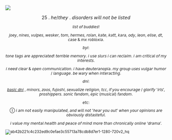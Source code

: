 ![](https://komarev.com/ghpvc/?username=leomanfred)

<sup><p align="center">25 . 𝘩𝘦/𝘵𝘩𝘦𝘺 . 𝘥𝘪𝘴𝘰𝘳𝘥𝘦𝘳𝘴 𝘸𝘪𝘭𝘭 𝘯𝘰𝘵 𝘣𝘦 𝘭𝘪𝘴𝘵𝘦𝘥</p><sup>
<p align="center">𝘭𝘪𝘴𝘵 𝘰𝘧 𝘣𝘶𝘥𝘥𝘪𝘦𝘴!</p><p align="center">𝘫𝘰𝘦𝘺, 𝘯𝘪𝘯𝘦𝘴, 𝘷𝘶𝘭𝘱𝘦𝘴, 𝘸𝘦𝘴𝘬𝘦𝘳, 𝘵𝘰𝘮, 𝘩𝘦𝘳𝘮𝘦𝘴,
𝘳𝘰𝘭𝘢𝘯, 𝘬𝘢𝘵𝘦, 𝘬𝘢𝘵𝘵, 𝘬𝘢𝘳𝘢, 𝘰𝘥𝘺, 𝘭𝘦𝘰𝘯, 𝘦𝘭𝘪𝘴𝘦, 𝘥𝘵, 𝘤𝘢𝘴𝘦 & 𝘮𝘹 𝘳𝘰𝘣𝘭𝘰𝘹𝘪𝘢.</p>
<p align="center">𝘣𝘺𝘪:</p> <p align="center">𝘵𝘰𝘯𝘦 𝘵𝘢𝘨𝘴 𝘢𝘳𝘦 𝘢𝘱𝘱𝘳𝘦𝘤𝘪𝘢𝘵𝘦𝘥! 𝘵𝘦𝘳𝘳𝘪𝘣𝘭𝘦 𝘮𝘦𝘮𝘰𝘳𝘺. 𝘪 𝘶𝘴𝘦 𝘴𝘭𝘶𝘳𝘴 𝘪 𝘤𝘢𝘯 𝘳𝘦𝘤𝘭𝘢𝘪𝘮. 𝘪 𝘢𝘮 𝘤𝘳𝘪𝘵𝘪𝘤𝘢𝘭 𝘰𝘧 𝘮𝘺 𝘪𝘯𝘵𝘦𝘳𝘦𝘴𝘵𝘴.</p> 
<p align="center">𝘪 𝘯𝘦𝘦𝘥 𝘤𝘭𝘦𝘢𝘳 & 𝘰𝘱𝘦𝘯 𝘤𝘰𝘮𝘮𝘶𝘯𝘪𝘤𝘢𝘵𝘪𝘰𝘯. 𝘪 𝘩𝘢𝘷𝘦 𝘥𝘦𝘶𝘵𝘦𝘳𝘢𝘯𝘰𝘱𝘪𝘢. 𝘮𝘺 𝘨𝘳𝘰𝘶𝘱 𝘶𝘴𝘦𝘴 𝘷𝘶𝘭𝘨𝘢𝘳 𝘩𝘶𝘮𝘰𝘳 / 𝘭𝘢𝘯𝘨𝘶𝘢𝘨𝘦. 𝘣𝘦 𝘸𝘢𝘳𝘺 𝘸𝘩𝘦𝘯 𝘪𝘯𝘵𝘦𝘳𝘢𝘤𝘵𝘪𝘯𝘨.</p>
<p align="center">𝘥𝘯𝘪:</p>
<p align="center"><a href="https://dni-criteria.carrd.co/)"> 𝘣𝘢𝘴𝘪𝘤 𝘥𝘯𝘪</a> , 𝘮𝘪𝘯𝘰𝘳𝘴, 𝘻𝘰𝘰𝘴, 𝘧𝘶𝘫𝘰𝘴𝘩𝘪, 𝘴𝘦𝘹𝘶𝘢𝘭𝘪𝘻𝘦 𝘳𝘦𝘭𝘪𝘨𝘪𝘰𝘯, 𝘵𝘤𝘤, 𝘪𝘧 𝘺𝘰𝘶 𝘦𝘯𝘤𝘰𝘶𝘳𝘢𝘨𝘦 / 𝘨𝘭𝘰𝘳𝘪𝘧𝘺 '𝘪𝘳𝘭𝘴', 𝘱𝘳𝘰𝘴𝘩𝘪𝘱𝘱𝘦𝘳𝘴. 𝘴𝘰𝘯𝘪𝘤 𝘧𝘢𝘯𝘥𝘰𝘮, 𝘦𝘱𝘪𝘤 (𝘮𝘶𝘴𝘪𝘤𝘢𝘭) 𝘧𝘢𝘯𝘥𝘰𝘮.</p>
<p align="center">𝘦𝘵𝘤:</p>
<p align="center">Ⓘ 𝘪 𝘢𝘮 𝘯𝘰𝘵 𝘦𝘢𝘴𝘪𝘭𝘺 𝘮𝘢𝘯𝘪𝘱𝘶𝘭𝘢𝘵𝘦𝘥, 𝘢𝘯𝘥 𝘸𝘪𝘭𝘭 𝘯𝘰𝘵 '𝘩𝘦𝘢𝘳 𝘺𝘰𝘶 𝘰𝘶𝘵' 𝘸𝘩𝘦𝘯 𝘺𝘰𝘶𝘳 𝘰𝘱𝘪𝘯𝘪𝘰𝘯𝘴 𝘢𝘳𝘦 𝘰𝘣𝘷𝘪𝘰𝘶𝘴𝘭𝘺 𝘥𝘪𝘴𝘵𝘢𝘴𝘵𝘦𝘧𝘶𝘭.</p>
<p align="center">𝘪 𝘷𝘢𝘭𝘶𝘦 𝘮𝘺 𝘮𝘦𝘯𝘵𝘢𝘭 𝘩𝘦𝘢𝘭𝘵𝘩 𝘢𝘯𝘥 𝘱𝘦𝘢𝘤𝘦 𝘰𝘧 𝘮𝘪𝘯𝘥 𝘮𝘰𝘳𝘦 𝘵𝘩𝘢𝘯 𝘤𝘩𝘳𝘰𝘯𝘪𝘤𝘢𝘭𝘭𝘺 𝘰𝘯𝘭𝘪𝘯𝘦 ‘𝘥𝘳𝘢𝘮𝘢’.</p>



![ab42b221c4c232ed9c0efae3c55713a78cdb8d7er1-1280-720v2_hq](https://github.com/user-attachments/assets/25a48aee-9737-4980-81d3-1196111edb06)

